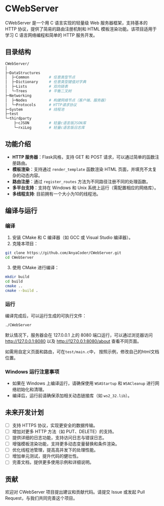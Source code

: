 # CWebServer

CWebServer 是一个用 C 语言实现的轻量级 Web 服务器框架，支持基本的 HTTP 协议，提供了简易的路由注册机制和 HTML 模板渲染功能。该项目适用于学习 C 语言网络编程和简单的 HTTP 服务开发。

## 目录结构

```bash
CWebServer/
│
├─DataStructures
│  ├─Common			# 任意类型节点
│  ├─Dictionary		# 任意类型键值对字典
│  ├─Lists			# 双向链表
│  └─Trees			# 平衡二叉树
├─Networking
│  ├─Nodes			# 构建网络节点（客户端、服务器）
│  └─Protocols		# HTTP请求协议     
├─System			# 线程池
├─test
└─thirdparty
    ├─cJSON			# 轻量c语言版JSON库
    └─rxiLog		# 轻量c语言版日志库

```

## 功能介绍

- **HTTP 服务器**：Flask风格，支持 GET 和 POST 请求，可以通过简单的函数注册路由。
- **模板渲染**：支持通过 `render_template` 函数渲染 HTML 页面，并填充不太复杂的动态内容。
- **路由注册**：通过 `register_routes` 方法为不同路径注册不同的处理函数。
- **多平台支持**：支持在 Windows 和 Unix 系统上运行（需配置相应的网络库）。
- **多线程支持**: 目前拥有一个大小为10的线程池。



## 编译与运行

### 编译

1. 安装 CMake 和 C 编译器（如 GCC 或 Visual Studio 编译器）。
2. 克隆本项目：

```bash
git clone https://github.com/AnyaCoder/CWebServer.git
cd CWebServer
```
3. 使用 CMake 进行编译：

```bash
mkdir build
cd build
cmake ..
cmake --build .
```
### 运行

编译完成后，可以运行生成的可执行文件：

```bash
./CWebServer
```

默认情况下，服务器会在 127.0.0.1 上的 8080 端口运行，可以通过浏览器访问 http://127.0.0.1:8080 以及 http://127.0.0.1:8080/about 查看不同页面。

如需用自定义页面和路由，可在`test/main.c`中， 按照示例，修改自己的html文档位置。

### Windows 运行注意事项

- 如果在 Windows 上编译运行，请确保使用 `WSAStartup` 和 `WSACleanup` 进行网络初始化和清理。
- 编译后，运行前请确保添加相关动态链接库（如 `ws2_32.lib`）。

## 未来开发计划

- [ ] 支持 HTTPS 协议，实现更安全的数据传输。
- [ ] 增加对更多 HTTP 方法（如 PUT、DELETE）的支持。
- [ ] 提供详细的日志功能，支持访问日志与错误日志。
- [ ] 增强模板渲染功能，支持更多动态变量替换和条件渲染。
- [ ] 优化线程池管理，提高高并发下的处理性能。
- [ ] 增加单元测试，提升代码的健壮性。
- [ ] 完善文档，提供更多使用示例和详细说明。

## 贡献

欢迎对 CWebServer 项目提出建议和贡献代码。请提交 Issue 或发起 Pull Request，与我们共同完善这个项目。